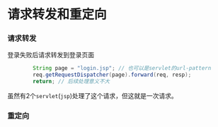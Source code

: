 # 请求转发和重定向

### 请求转发

登录失败后请求转发到登录页面

```java
        String page = "login.jsp"; // 也可以是servlet的url-pattern
        req.getRequestDispatcher(page).forward(req, resp);
		return; // 后续处理意义不大
```

虽然有2个`servlet`(`jsp`)处理了这个请求，但这就是一次请求。

### 重定向

